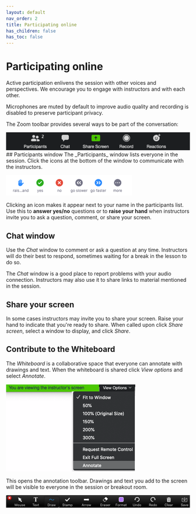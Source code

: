 ```yaml
---
layout: default
nav_order: 2
title: Participating online
has_children: false
has_toc: false
---
```

# Participating online
Active participation enlivens the session with other voices and perspectives. We encourage you to engage with instructors and with each other.

Microphones are muted by default to improve audio quality and recording is disabled to preserve participant privacy.

The Zoom toolbar provides several ways to be part of the conversation:

<img src="content/figures/zoom_toolbar.png" alt="Zoom toolbar" width="510"/>
<br/>
## Participants window
The _Participants_ window lists everyone in the session. Click the icons at the bottom of the window to communicate with the instructors.

![Menu at bottom of participants window](content/figures/participants_window_menu.png)

Clicking an icon makes it appear next to your name in the participants list. Use this to **answer yes/no** questions or to **raise your hand** when instructors invite you to ask a question, comment, or share your screen.
<br/>
## Chat window
Use the _Chat_ window to comment or ask a question at any time. Instructors will do their best to respond, sometimes waiting for a break in the lesson to do so.

The _Chat_ window is a good place to report problems with your audio connection. Instructors may also use it to share links to material mentioned in the session.
<br/>
## Share your screen
In some cases instructors may invite you to share your screen. Raise your hand to indicate that you're ready to share. When called upon click _Share screen_, select a window to display, and click _Share_.
<br/>
## Contribute to the Whiteboard
The _Whiteboard_ is a collaborative space that everyone can annotate with drawings and text. When the whiteboard is shared click _View options_ and select _Annotate_.

![Menu with Annotate option](content/figures/open_annotate_toolbar.png)

This opens the annotation toolbar. Drawings and text you add to the screen will be visible to everyone in the session or breakout room.

![The annotation toolbar](content/figures/annotate_toolbar.png)
